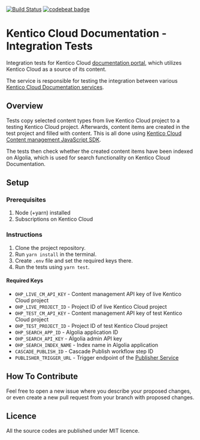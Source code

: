 [![Build Status](https://travis-ci.com/Kentico/kentico-cloud-docs-integration-tests.svg?branch=master)](https://travis-ci.com/Kentico/kentico-cloud-docs-integration-tests)
[![codebeat badge](https://codebeat.co/badges/260d7081-910a-430f-a59b-fc6de2c998c4)](https://codebeat.co/projects/github-com-kentico-kentico-cloud-docs-integration-tests-master)

# Kentico Cloud Documentation - Integration Tests
Integration tests for Kentico Cloud [documentation portal](https://docs.kenticocloud.com/), which utilizes Kentico Cloud as a source of its content.

The service is responsible for testing the integration between various [Kentico Cloud Documentation services](https://github.com/Kentico?utf8=✓&q=kentico-cloud-docs).

## Overview
Tests copy selected content types from live Kentico Cloud project to a testing Kentico Cloud project. Afterwards, content items are created in the test project and filled with content. This is all done using [Kentico Cloud Content management JavaScript SDK](https://github.com/Kentico/kentico-cloud-js/tree/master/packages/content-management).

The tests then check whether the created content items have been indexed on Algolia, which is used for search functionality on Kentico Cloud Documentation.

## Setup

### Prerequisites
1. Node (+yarn) installed
2. Subscriptions on Kentico Cloud

### Instructions
1. Clone the project repository.
2. Run `yarn install` in the terminal.
3. Create `.env` file and set the required keys there.
4. Run the tests using `yarn test`.

#### Required Keys
* `OHP_LIVE_CM_API_KEY` - Content management API key of live Kentico Cloud project
* `OHP_LIVE_PROJECT_ID` - Project ID of live Kentico Cloud project
* `OHP_TEST_CM_API_KEY` - Content management API key of test Kentico Cloud project
* `OHP_TEST_PROJECT_ID` - Project ID of test Kentico Cloud project
* `OHP_SEARCH_APP_ID` - Algolia application ID
* `OHP_SEARCH_API_KEY` - Algolia admin API key
* `OHP_SEARCH_INDEX_NAME` - Index name in Algolia application
* `CASCADE_PUBLISH_ID` - Cascade Publish workflow step ID
* `PUBLISHER_TRIGGER_URL` - Trigger endpoint of the [Publisher Service](https://github.com/Kentico/kentico-cloud-docs-publisher)

## How To Contribute

Feel free to open a new issue where you describe your proposed changes, or even create a new pull request from your branch with proposed changes.

## Licence

All the source codes are published under MIT licence.
